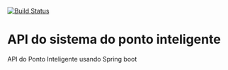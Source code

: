 [![Build Status](https://travis-ci.org/nataliarosa88/ponto-inteligente-api.svg?branch=master)](https://travis-ci.org/nataliarosa88/ponto-inteligente-api)

# API do sistema do ponto inteligente
API do Ponto Inteligente usando Spring boot
